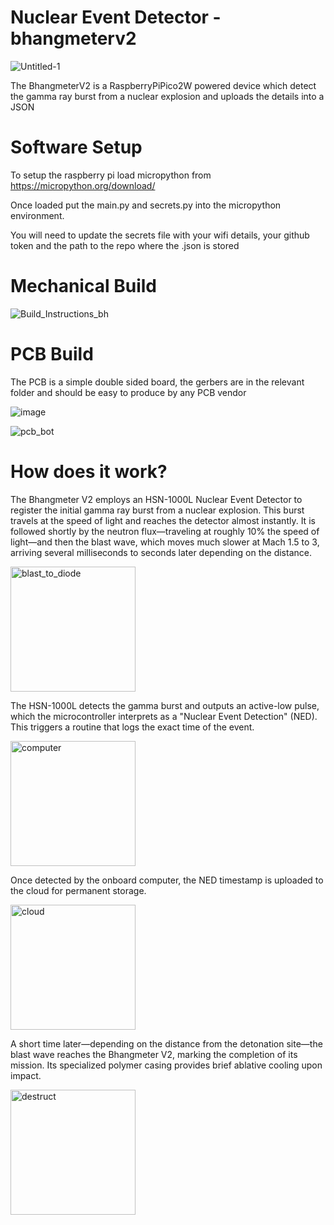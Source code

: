 # Nuclear Event Detector - bhangmeterv2

![Untitled-1](https://github.com/user-attachments/assets/c01477d0-82af-4875-ba32-bf114a4e8395)

The BhangmeterV2 is a RaspberryPiPico2W powered device which detect the gamma ray burst from a nuclear explosion and uploads the details into a JSON

# Software Setup

To setup the raspberry pi load micropython from https://micropython.org/download/

Once loaded put the main.py and secrets.py into the micropython environment.

You will need to update the secrets file with your wifi details, your github token and the path to the repo where the .json is stored

# Mechanical Build

<img src="https://github.com/user-attachments/assets/79fe3f5b-c295-4410-a7aa-454044795b2e" alt="Build_Instructions_bh">

# PCB Build

The PCB is a simple double sided board, the gerbers are in the relevant folder and should be easy to produce by any PCB vendor

![image](https://github.com/user-attachments/assets/6a45c632-b0fe-4354-8b7f-7c28b8e98fa8)

![pcb_bot](https://github.com/user-attachments/assets/d13b05cb-b5cc-4c9b-bd02-011d11860dd1)

# How does it work?

The Bhangmeter V2 employs an HSN-1000L Nuclear Event Detector to register the initial gamma ray burst from a nuclear explosion. This burst travels at the speed of light and reaches the detector almost instantly. It is followed shortly by the neutron flux—traveling at roughly 10% the speed of light—and then the blast wave, which moves much slower at Mach 1.5 to 3, arriving several milliseconds to seconds later depending on the distance.

<img src="https://github.com/user-attachments/assets/2bece322-5ea8-42a5-8049-cbf15bcab559" alt="blast_to_diode" height="200px">

The HSN-1000L detects the gamma burst and outputs an active-low pulse, which the microcontroller interprets as a "Nuclear Event Detection" (NED). This triggers a routine that logs the exact time of the event.

<img src="https://github.com/user-attachments/assets/aab75a1a-f552-4dfd-8801-7d6a44f75b4a" alt="computer" height="200px">

Once detected by the onboard computer, the NED timestamp is uploaded to the cloud for permanent storage.

<img src="https://github.com/user-attachments/assets/db108309-35af-473e-91ee-56fc62db3a8e" alt="cloud" height="200px">

A short time later—depending on the distance from the detonation site—the blast wave reaches the Bhangmeter V2, marking the completion of its mission. Its specialized polymer casing provides brief ablative cooling upon impact.

<img src="https://github.com/user-attachments/assets/f742e814-d996-41aa-b983-b5ae7cac90e1" alt="destruct" height="200px">
